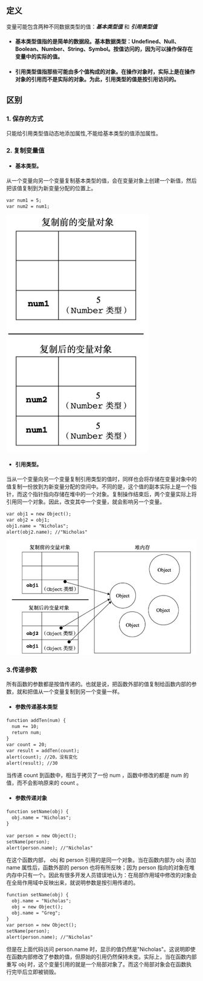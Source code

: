## 定义
变量可能包含两种不同数据类型的值：___基本类型值___ 和 ___引用类型值___  
* #### 基本类型值指的是简单的数据段。基本数据类型：Undefined、Null、Boolean、Number、String、Symbol。按值访问的，因为可以操作保存在变量中的实际的值。  
* #### 引用类型值指那些可能由多个值构成的对象。在操作对象时，实际上是在操作对象的引用而不是实际的对象。为此，引用类型的值是按引用访问的。

## 区别
### 1. 保存的方式  
只能给引用类型值动态地添加属性,不能给基本类型的值添加属性。
### 2. 复制变量值  
* #### 基本类型。
从一个变量向另一个变量复制基本类型的值，会在变量对象上创建一个新值，然后把该值复制到为新变量分配的位置上。  
```
var num1 = 5; 
var num2 = num1;  
```
![](https://github.com/wangyuanfen/study-notes/blob/master/image/68747470733a2f2f75706c6f61642e63632f69312f323031392f30372f30352f484a386e6b5a2e706e67.png?raw=true)

* #### 引用类型。
当从一个变量向另一个变量复制引用类型的值时，同样也会将存储在变量对象中的值复制一份放到为新变量分配的空间中。不同的是，这个值的副本实际上是一个指针，而这个指针指向存储在堆中的一个对象。复制操作结束后，两个变量实际上将引用同一个对象。因此，改变其中一个变量，就会影响另一个变量。
```
var obj1 = new Object(); 
var obj2 = obj1; 
obj1.name = "Nicholas"; 
alert(obj2.name); //"Nicholas"
```
![](https://raw.githubusercontent.com/wangyuanfen/study-notes/master/image/68747470733a2f2f75706c6f61642e63632f69312f323031392f30372f30352f6858575961502e706e67.png)
### 3.传递参数  
所有函数的参数都是按值传递的。也就是说，把函数外部的值复制给函数内部的参数，就和把值从一个变量复制到另一个变量一样。  
* #### 参数传递基本类型  
```
function addTen(num) { 
  num += 10; 
  return num; 
}
var count = 20; 
var result = addTen(count); 
alert(count); //20，没有变化 
alert(result); //30
```
当传递 count 到函数中，相当于拷贝了一份 num ，函数中修改的都是 num 的值，而不会影响原来的 count 。
* #### 参数传递对象  
```
function setName(obj) { 
  obj.name = "Nicholas"; 
}

var person = new Object(); 
setName(person); 
alert(person.name); //"Nicholas"
```
在这个函数内部， obj 和 person 引用的是同一个对象。当在函数内部为 obj 添加 name 属性后，函数外部的 person 也将有所反映；因为 person 指向的对象在堆内存中只有一个。因此有很多开发人员错误地认为：在局部作用域中修改的对象会在全局作用域中反映出来，就说明参数是按引用传递的。
```
function setName(obj) { 
  obj.name = "Nicholas"; 
  obj = new Object(); 
  obj.name = "Greg"; 
}
var person = new Object(); 
setName(person); 
alert(person.name); //"Nicholas"
```
但是在上面代码访问 person.name 时，显示的值仍然是"Nicholas"。这说明即使在函数内部修改了参数的值，但原始的引用仍然保持未变。实际上，当在函数内部重写 obj 时，这个变量引用的就是一个局部对象了。而这个局部对象会在函数执行完毕后立即被销毁。
